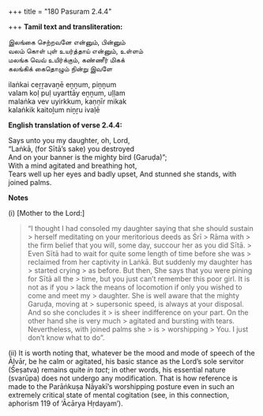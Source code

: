 +++
title = "180 Pasuram 2.4.4"

+++
**Tamil text and transliteration:**

இலங்கை செற்றவனே என்னும், பின்னும்  
வலம் கொள் புள் உயர்த்தாய் என்னும், உள்ளம்  
மலங்க வெவ் உயிர்க்கும், கண்ணீர் மிகக்  
கலங்கிக் கைதொழும் நின்று இவளே

ilaṅkai ceṟṟavaṉē eṉṉum, piṉṉum  
valam koḷ puḷ uyarttāy eṉṉum, uḷḷam  
malaṅka vev uyirkkum, kaṇṇīr mikak  
kalaṅkik kaitoḻum niṉṟu ivaḷē

**English translation of verse 2.4.4:**

Says unto you my daughter, oh, Lord,  
“Laṅkā, (for Sītā’s sake) you destroyed  
And on your banner is the mighty bird (Garuḍa)”;  
With a mind agitated and breathing hot,  
Tears well up her eyes and badly upset, And stunned she stands, with joined palms.

**Notes**

\(i\) [Mother to the Lord:]

> “I thought I had consoled my daughter saying that she should sustain > herself meditating on your meritorious deeds as Śrī > Rāma with > the firm belief that you will, some day, succour her as you did Sītā. > Even Sītā had to wait for quite some length of time before she was > reclaimed from her captivity in Laṅkā. But suddenly my daughter has > started crying > as before. But then, She says that you were pining for Sītā all the > time, but you just can’t remember this poor girl. It is not as if you > lack the means of locomotion if only you wished to come and meet my > daughter. She is well aware that the mighty Garuḍa, moving at > supersonic speed, is always at your disposal. And so she concludes it > is sheer indifference on your part. On the other hand she is very much > agitated and bursting with tears. Nevertheless, with joined palms she > is > worshipping > You. I just don’t know what to do”.

\(ii\) It is worth noting that, whatever be the mood and mode of speech of the Āḻvār, be he calm or agitated, his basic stance as the Lord’s sole servitor (Śeṣatva) remains quite *in tact*; in other words, his essential nature (svarūpa) does not undergo any modification. That is how reference is made to the Parāṅkuṣa Nāyakī’s worshipping posture even in such an extremely critical state of mental cogitation (see, in this connection, aphorism 119 of ‘Ācārya Hṛdayam’).


